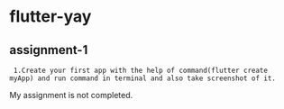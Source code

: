 # flutter-yay
## assignment-1
     1.Create your first app with the help of command(flutter create myApp) and run command in terminal and also take screenshot of it.
 My assignment is not completed.
